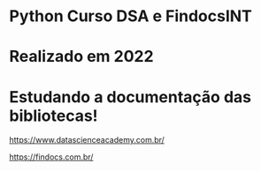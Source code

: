 # Python Curso DSA e FindocsINT
# Realizado em 2022
# Estudando a documentação das bibliotecas!
https://www.datascienceacademy.com.br/ <br>

https://findocs.com.br/
